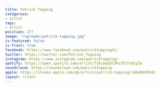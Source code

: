 ```yaml
---
title: Patrick Topping
categories:
- artist
tags:
- artist
position: 277
image: "/uploads/patrick-topping.jpg"
is-featured: false
is-front: true
facebook: https://www.facebook.com/patricktoppingdj/
twitter: https://twitter.com/Patrick_Topping
instagram: https://www.instagram.com/patricktopping/
spotify: https://open.spotify.com/artist/7yRimuQSC5Ks3T2Ts0iyZa
soundcloud: https://soundcloud.com/patricktopping
apple: https://itunes.apple.com/gb/artist/patrick-topping/id640499342
layout: client
---
```


